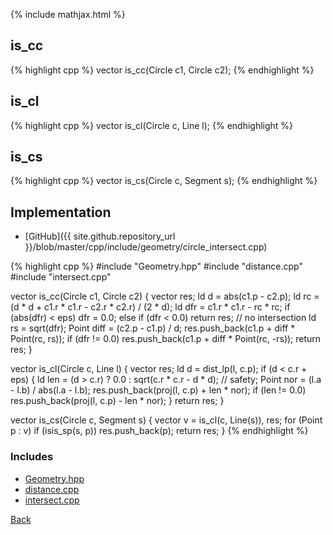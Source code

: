 {% include mathjax.html %}

## is_cc

{% highlight cpp %}
vector<Point> is_cc(Circle c1, Circle c2);
{% endhighlight %}

## is_cl

{% highlight cpp %}
vector<Point> is_cl(Circle c, Line l);
{% endhighlight %}

## is_cs

{% highlight cpp %}
vector<Point> is_cs(Circle c, Segment s);
{% endhighlight %}

## Implementation

- [GitHub]({{ site.github.repository_url }}/blob/master/cpp/include/geometry/circle_intersect.cpp)

{% highlight cpp %}
#include "Geometry.hpp"
#include "distance.cpp"
#include "intersect.cpp"

vector<Point> is_cc(Circle c1, Circle c2) {
  vector<Point> res;
  ld d = abs(c1.p - c2.p);
  ld rc = (d * d + c1.r * c1.r - c2.r * c2.r) / (2 * d);
  ld dfr = c1.r * c1.r - rc * rc;
  if (abs(dfr) < eps)
    dfr = 0.0;
  else if (dfr < 0.0)
    return res;  // no intersection
  ld rs = sqrt(dfr);
  Point diff = (c2.p - c1.p) / d;
  res.push_back(c1.p + diff * Point(rc, rs));
  if (dfr != 0.0) res.push_back(c1.p + diff * Point(rc, -rs));
  return res;
}

vector<Point> is_cl(Circle c, Line l) {
  vector<Point> res;
  ld d = dist_lp(l, c.p);
  if (d < c.r + eps) {
    ld len = (d > c.r) ? 0.0 : sqrt(c.r * c.r - d * d);  // safety;
    Point nor = (l.a - l.b) / abs(l.a - l.b);
    res.push_back(proj(l, c.p) + len * nor);
    if (len != 0.0) res.push_back(proj(l, c.p) - len * nor);
  }
  return res;
}

vector<Point> is_cs(Circle c, Segment s) {
  vector<Point> v = is_cl(c, Line(s)), res;
  for (Point p : v)
    if (isis_sp(s, p)) res.push_back(p);
  return res;
}
{% endhighlight %}

### Includes

- [Geometry.hpp](Geometry)
- [distance.cpp](distance)
- [intersect.cpp](intersect)

[Back](../..)
